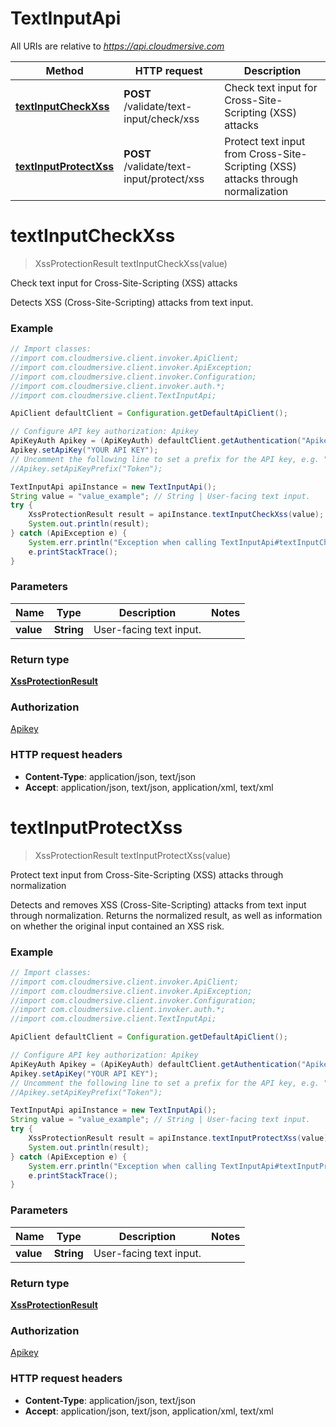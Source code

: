 # TextInputApi

All URIs are relative to *https://api.cloudmersive.com*

Method | HTTP request | Description
------------- | ------------- | -------------
[**textInputCheckXss**](TextInputApi.md#textInputCheckXss) | **POST** /validate/text-input/check/xss | Check text input for Cross-Site-Scripting (XSS) attacks
[**textInputProtectXss**](TextInputApi.md#textInputProtectXss) | **POST** /validate/text-input/protect/xss | Protect text input from Cross-Site-Scripting (XSS) attacks through normalization


<a name="textInputCheckXss"></a>
# **textInputCheckXss**
> XssProtectionResult textInputCheckXss(value)

Check text input for Cross-Site-Scripting (XSS) attacks

Detects XSS (Cross-Site-Scripting) attacks from text input.

### Example
```java
// Import classes:
//import com.cloudmersive.client.invoker.ApiClient;
//import com.cloudmersive.client.invoker.ApiException;
//import com.cloudmersive.client.invoker.Configuration;
//import com.cloudmersive.client.invoker.auth.*;
//import com.cloudmersive.client.TextInputApi;

ApiClient defaultClient = Configuration.getDefaultApiClient();

// Configure API key authorization: Apikey
ApiKeyAuth Apikey = (ApiKeyAuth) defaultClient.getAuthentication("Apikey");
Apikey.setApiKey("YOUR API KEY");
// Uncomment the following line to set a prefix for the API key, e.g. "Token" (defaults to null)
//Apikey.setApiKeyPrefix("Token");

TextInputApi apiInstance = new TextInputApi();
String value = "value_example"; // String | User-facing text input.
try {
    XssProtectionResult result = apiInstance.textInputCheckXss(value);
    System.out.println(result);
} catch (ApiException e) {
    System.err.println("Exception when calling TextInputApi#textInputCheckXss");
    e.printStackTrace();
}
```

### Parameters

Name | Type | Description  | Notes
------------- | ------------- | ------------- | -------------
 **value** | **String**| User-facing text input. |

### Return type

[**XssProtectionResult**](XssProtectionResult.md)

### Authorization

[Apikey](../README.md#Apikey)

### HTTP request headers

 - **Content-Type**: application/json, text/json
 - **Accept**: application/json, text/json, application/xml, text/xml

<a name="textInputProtectXss"></a>
# **textInputProtectXss**
> XssProtectionResult textInputProtectXss(value)

Protect text input from Cross-Site-Scripting (XSS) attacks through normalization

Detects and removes XSS (Cross-Site-Scripting) attacks from text input through normalization.  Returns the normalized result, as well as information on whether the original input contained an XSS risk.

### Example
```java
// Import classes:
//import com.cloudmersive.client.invoker.ApiClient;
//import com.cloudmersive.client.invoker.ApiException;
//import com.cloudmersive.client.invoker.Configuration;
//import com.cloudmersive.client.invoker.auth.*;
//import com.cloudmersive.client.TextInputApi;

ApiClient defaultClient = Configuration.getDefaultApiClient();

// Configure API key authorization: Apikey
ApiKeyAuth Apikey = (ApiKeyAuth) defaultClient.getAuthentication("Apikey");
Apikey.setApiKey("YOUR API KEY");
// Uncomment the following line to set a prefix for the API key, e.g. "Token" (defaults to null)
//Apikey.setApiKeyPrefix("Token");

TextInputApi apiInstance = new TextInputApi();
String value = "value_example"; // String | User-facing text input.
try {
    XssProtectionResult result = apiInstance.textInputProtectXss(value);
    System.out.println(result);
} catch (ApiException e) {
    System.err.println("Exception when calling TextInputApi#textInputProtectXss");
    e.printStackTrace();
}
```

### Parameters

Name | Type | Description  | Notes
------------- | ------------- | ------------- | -------------
 **value** | **String**| User-facing text input. |

### Return type

[**XssProtectionResult**](XssProtectionResult.md)

### Authorization

[Apikey](../README.md#Apikey)

### HTTP request headers

 - **Content-Type**: application/json, text/json
 - **Accept**: application/json, text/json, application/xml, text/xml

